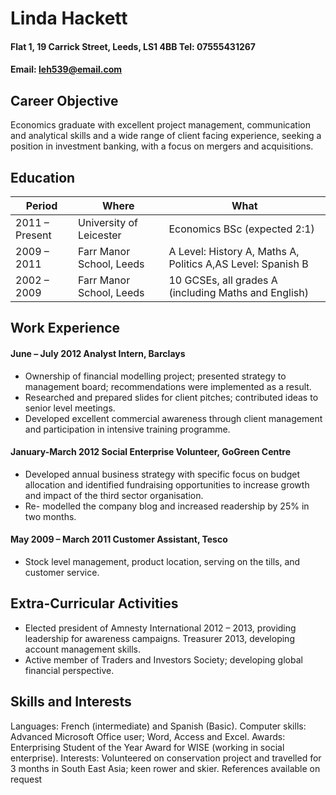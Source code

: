 # Linda Hackett
#### Flat 1, 19 Carrick Street, Leeds, LS1 4BB Tel: 07555431267
#### Email: leh539@email.com


## Career Objective
Economics graduate with excellent project management, communication and analytical skills and a wide range of client facing experience, seeking a position in investment banking, with a focus on mergers and acquisitions.

## Education
Period | Where | What
------------ | -------------|---------------
2011 – Present | University of Leicester |Economics BSc (expected 2:1)
2009 – 2011 |  Farr Manor School, Leeds |A Level: History A, Maths A, Politics A,AS Level: Spanish B
2002 – 2009 |  Farr Manor School, Leeds |10 GCSEs, all grades A (including Maths and English)


## Work Experience
#### June – July 2012 Analyst Intern, Barclays
* Ownership of financial modelling project; presented strategy to management board; recommendations were implemented as a result.
* Researched and prepared slides for client pitches; contributed ideas to senior level meetings.
* Developed excellent commercial awareness through client management and participation in
intensive training programme.
#### January-March 2012 Social Enterprise Volunteer, GoGreen Centre
* Developed annual business strategy with specific focus on budget allocation and identified
fundraising opportunities to increase growth and impact of the third sector organisation.
* Re- modelled the company blog and increased readership by 25% in two months.
#### May 2009 – March 2011 Customer Assistant, Tesco
* Stock level management, product location, serving on the tills, and customer service.


## Extra-Curricular Activities
* Elected president of Amnesty International 2012 – 2013, providing leadership for awareness campaigns. Treasurer 2013, developing account management skills.
* Active member of Traders and Investors Society; developing global financial perspective.


## Skills and Interests
Languages: French (intermediate) and Spanish (Basic).
Computer skills: Advanced Microsoft Office user; Word, Access and Excel.
Awards: Enterprising Student of the Year Award for WISE (working in social enterprise). Interests: Volunteered on conservation project and travelled for 3 months in South East Asia; keen rower and skier.
References available on request
   
